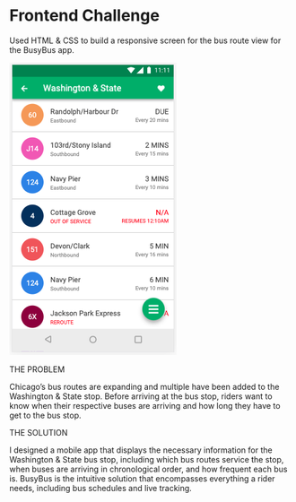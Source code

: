 # Frontend Challenge
Used HTML & CSS to build a responsive screen for the bus route view for the BusyBus app. 

![BusyBus Frontend Challenge](https://github.com/hannatklein/frontend-challenge/blob/master/BB%20fe%20challenge.png)

THE PROBLEM

Chicago’s bus routes are expanding and multiple have been added to the Washington & State stop. Before arriving at the bus stop, riders want to know when their respective buses are arriving and how long they have to get to the bus stop. 

THE SOLUTION

I designed a mobile app that displays the necessary information for the Washington & State bus stop, including which bus routes service the stop, when buses are arriving in chronological order, and how frequent each bus is. BusyBus is the intuitive solution that encompasses everything a rider needs, including bus schedules and live tracking.
